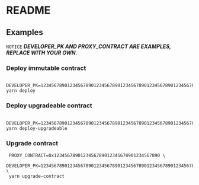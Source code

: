 # README

## Examples

`NOTICE` ***DEVELOPER_PK AND PROXY_CONTRACT ARE EXAMPLES, REPLACE WITH YOUR OWN.***

### Deploy immutable contract

```shell
 DEVELOPER_PK=1234567890123456789012345678901234567890123456789012345678901234 yarn deploy
```

### Deploy upgradeable contract

```shell
 DEVELOPER_PK=1234567890123456789012345678901234567890123456789012345678901234 yarn deploy-upgradeable
```

### Upgrade contract

```shell
 PROXY_CONTRACT=0x1234567890123456789012345678901234567890 \
 DEVELOPER_PK=1234567890123456789012345678901234567890123456789012345678901234 \
 yarn upgrade-contract
```
